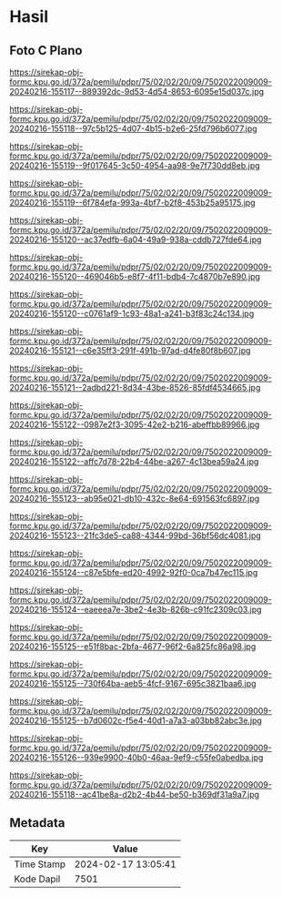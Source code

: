 # Hasil

## Foto C Plano

https://sirekap-obj-formc.kpu.go.id/372a/pemilu/pdpr/75/02/02/20/09/7502022009009-20240216-155117--889392dc-9d53-4d54-8653-6095e15d037c.jpg

https://sirekap-obj-formc.kpu.go.id/372a/pemilu/pdpr/75/02/02/20/09/7502022009009-20240216-155118--97c5b125-4d07-4b15-b2e6-25fd796b6077.jpg

https://sirekap-obj-formc.kpu.go.id/372a/pemilu/pdpr/75/02/02/20/09/7502022009009-20240216-155119--9f017645-3c50-4954-aa98-9e7f730dd8eb.jpg

https://sirekap-obj-formc.kpu.go.id/372a/pemilu/pdpr/75/02/02/20/09/7502022009009-20240216-155119--6f784efa-993a-4bf7-b2f8-453b25a95175.jpg

https://sirekap-obj-formc.kpu.go.id/372a/pemilu/pdpr/75/02/02/20/09/7502022009009-20240216-155120--ac37edfb-6a04-49a9-938a-cddb727fde64.jpg

https://sirekap-obj-formc.kpu.go.id/372a/pemilu/pdpr/75/02/02/20/09/7502022009009-20240216-155120--469046b5-e8f7-4f11-bdb4-7c4870b7e890.jpg

https://sirekap-obj-formc.kpu.go.id/372a/pemilu/pdpr/75/02/02/20/09/7502022009009-20240216-155120--c0761af9-1c93-48a1-a241-b3f83c24c134.jpg

https://sirekap-obj-formc.kpu.go.id/372a/pemilu/pdpr/75/02/02/20/09/7502022009009-20240216-155121--c6e35ff3-291f-491b-97ad-d4fe80f8b607.jpg

https://sirekap-obj-formc.kpu.go.id/372a/pemilu/pdpr/75/02/02/20/09/7502022009009-20240216-155121--2adbd221-8d34-43be-8526-85fdf4534665.jpg

https://sirekap-obj-formc.kpu.go.id/372a/pemilu/pdpr/75/02/02/20/09/7502022009009-20240216-155122--0987e2f3-3095-42e2-b216-abeffbb89966.jpg

https://sirekap-obj-formc.kpu.go.id/372a/pemilu/pdpr/75/02/02/20/09/7502022009009-20240216-155122--affc7d78-22b4-44be-a267-4c13bea59a24.jpg

https://sirekap-obj-formc.kpu.go.id/372a/pemilu/pdpr/75/02/02/20/09/7502022009009-20240216-155123--ab95e021-db10-432c-8e64-691563fc6897.jpg

https://sirekap-obj-formc.kpu.go.id/372a/pemilu/pdpr/75/02/02/20/09/7502022009009-20240216-155123--21fc3de5-ca88-4344-99bd-36bf56dc4081.jpg

https://sirekap-obj-formc.kpu.go.id/372a/pemilu/pdpr/75/02/02/20/09/7502022009009-20240216-155124--c87e5bfe-ed20-4992-92f0-0ca7b47ec115.jpg

https://sirekap-obj-formc.kpu.go.id/372a/pemilu/pdpr/75/02/02/20/09/7502022009009-20240216-155124--eaeeea7e-3be2-4e3b-826b-c91fc2309c03.jpg

https://sirekap-obj-formc.kpu.go.id/372a/pemilu/pdpr/75/02/02/20/09/7502022009009-20240216-155125--e51f8bac-2bfa-4677-96f2-6a825fc86a98.jpg

https://sirekap-obj-formc.kpu.go.id/372a/pemilu/pdpr/75/02/02/20/09/7502022009009-20240216-155125--730f64ba-aeb5-4fcf-9167-695c3821baa6.jpg

https://sirekap-obj-formc.kpu.go.id/372a/pemilu/pdpr/75/02/02/20/09/7502022009009-20240216-155125--b7d0602c-f5e4-40d1-a7a3-a03bb82abc3e.jpg

https://sirekap-obj-formc.kpu.go.id/372a/pemilu/pdpr/75/02/02/20/09/7502022009009-20240216-155126--939e9900-40b0-46aa-9ef9-c55fe0abedba.jpg

https://sirekap-obj-formc.kpu.go.id/372a/pemilu/pdpr/75/02/02/20/09/7502022009009-20240216-155118--ac41be8a-d2b2-4b44-be50-b369df31a9a7.jpg


## Metadata

| Key        | Value               |
| ---------- | ------------------- |
| Time Stamp | 2024-02-17 13:05:41 |
| Kode Dapil | 7501                |



